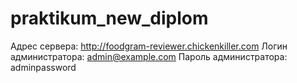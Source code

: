 # praktikum_new_diplom
Адрес сервера: http://foodgram-reviewer.chickenkiller.com
Логин администратора: admin@example.com
Пароль администратора: adminpassword
